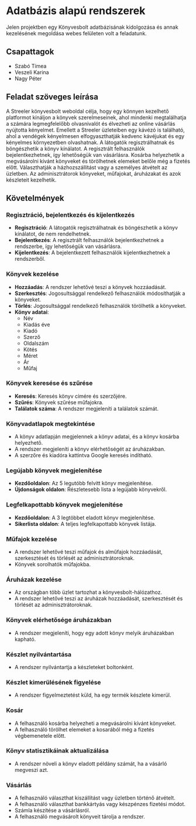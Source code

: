 # Adatbázis alapú rendszerek

Jelen projektben egy Könyvesbolt adatbázisának kidolgozása és annak kezelésének megoldása webes felületen volt a feladatunk.

## Csapattagok
- Szabó Tímea
- Veszeli Karina
- Nagy Péter

## Feladat szöveges leírása
A Streeler könyvesbolt weboldal célja, hogy egy könnyen kezelhető platformot kínáljon a könyvek 
szerelmeseinek, ahol mindenki megtalálhatja a számára legmegfelelőbb olvasnivalót és élvezheti az online 
vásárlás nyújtotta kényelmet. Emellett a Streeler üzleteiben egy kávézó is található, ahol a vendégek 
kényelmesen elfogyaszthatják kedvenc kávéjukat és egy kényelmes környezetben olvashatnak.
A látogatók regisztrálhatnak és böngészhetik a könyv kínálatot. A regisztrált felhasználók 
bejelentkezhetnek, így lehetőségük van vásárlásra. Kosárba helyezhetik a megvásárolni kívánt könyveket és 
törölhetnek elemeket belőle még a fizetés előtt. Választhatják a házhozszállítást vagy a személyes átvételt 
az üzletben. Az adminisztrátorok könyveket, műfajokat, áruházakat és azok készleteit kezelhetik.

## Követelmények

### Regisztráció, bejelentkezés és kijelentkezés
- **Regisztráció**: A látogatók regisztrálhatnak és böngészhetik a könyv kínálatot, de nem rendelhetnek.
- **Bejelentkezés**: A regisztrált felhasználók bejelentkezhetnek a rendszerbe, így lehetőségük van vásárlásra.
- **Kijelentkezés**: A bejelentkezett felhasználók kijelentkezhetnek a rendszerből.

### Könyvek kezelése
- **Hozzáadás**: A rendszer lehetővé teszi a könyvek hozzáadását.
- **Szerkesztés**: Jogosultsággal rendelkező felhasználók módosíthatják a könyveket.
- **Törlés**: Jogosultsággal rendelkező felhasználók törölhetik a könyveket.
- **Könyv adatai**:
  - Név
  - Kiadás éve
  - Kiadó
  - Szerző
  - Oldalszám
  - Kötés
  - Méret
  - Ár
  - Műfaj

### Könyvek keresése és szűrése
- **Keresés**: Keresés könyv címére és szerzőjére.
- **Szűrés**: Könyvek szűrése műfajokra.
- **Találatok száma**: A rendszer megjeleníti a találatok számát.

### Könyvadatlapok megtekintése
- A könyv adatlapján megjelennek a könyv adatai, és a könyv kosárba helyezhető.
- A rendszer megjeleníti a könyv elérhetőségét az áruházakban.
- A szerzőre és kiadóra kattintva Google keresés indítható.

### Legújabb könyvek megjelenítése
- **Kezdőoldalon**: Az 5 legutóbb felvitt könyv megjelenítése.
- **Újdonságok oldalon**: Részletesebb lista a legújabb könyvekről.

### Legfelkapottabb könyvek megjelenítése
- **Kezdőoldalon**: A 3 legtöbbet eladott könyv megjelenítése.
- **Sikerlista oldalon**: A teljes legfelkapottabb könyvek listája.

### Műfajok kezelése
- A rendszer lehetővé teszi műfajok és alműfajok hozzáadását, szerkesztését és törlését az adminisztrátoroknak.
- Könyvek sorolhatók műfajokba.

### Áruházak kezelése
- Az országban több üzlet tartozhat a könyvesbolt-hálózathoz.
- A rendszer lehetővé teszi az áruházak hozzáadását, szerkesztését és törlését az adminisztrátoroknak.

### Könyvek elérhetősége áruházakban
- A rendszer megjeleníti, hogy egy adott könyv melyik áruházakban kapható.

### Készlet nyilvántartása
- A rendszer nyilvántartja a készleteket boltonként.

### Készlet kimerülésének figyelése
- A rendszer figyelmeztetést küld, ha egy termék készlete kimerül.

### Kosár
- A felhasználó kosárba helyezheti a megvásárolni kívánt könyveket.
- A felhasználó törölhet elemeket a kosarából még a fizetés végbemenetele előtt.

### Könyv statisztikáinak aktualizálása
- A rendszer növeli a könyv eladott példány számát, ha a vásárló megveszi azt.

### Vásárlás
- A felhasználó választhat kiszállítást vagy üzletben történő átvételt.
- A felhasználó választhat bankkártyás vagy készpénzes fizetési módot.
- Számla készítése a vásárlásról.
- A felhasználó megvásárolt könyveit tárolja a rendszer.


